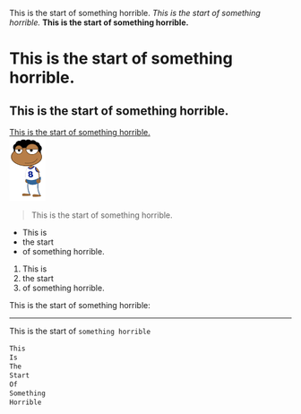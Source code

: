 This is the start of something horrible.
*This is the start of something horrible.*
**This is the start of something horrible.**
# This is the start of something horrible.
## This is the start of something horrible.
[This is the start of something horrible.
](https://2019.makemepulse.com/)	
![Image](pop-person.png)
>This is the start of something horrible.
* This is 
* the start 
* of something horrible.

1. This is 
2. the start 
3. of something horrible.

This is the start of something horrible:

---

This is the start of `something horrible`

```
This
Is
The
Start
Of
Something
Horrible
```
